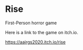 # Rise
First-Person horror game

Here is a link to the game on itch.io.

https://aajrgs2020.itch.io/rise
